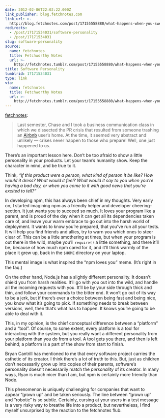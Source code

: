 ```yaml
---
date: 2012-02-06T22:02:22.000Z
link_publisher: blog.fetchnotes.com
link_url: >-
  http://blog.fetchnotes.com/post/17155558880/what-happens-when-you-swear-at-your-users
redirects:
  - /post/17171534031/software-personality
  - /post/17171534031
slug: software-personality
source:
  name: fetchnotes
  title: Fetchworthy Notes
  url: >-
    http://fetchnotes.tumblr.com/post/17155558880/what-happens-when-you-swear-at-your-users
title: Software Personality
tumblrid: 17171534031
type: link
via:
  name: fetchnotes
  title: Fetchworthy Notes
  url: >-
    http://fetchnotes.tumblr.com/post/17155558880/what-happens-when-you-swear-at-your-users
---
```

<p><a href="http://blog.fetchnotes.com/post/17155558880/what-happens-when-you-swear-at-your-users" class="tumblr_blog">fetchnotes</a>:</p>

<blockquote>
<p id="internal-source-marker_0.6089860387146473">Last semester, Chase and I took a business communication class in which we dissected the PR crisis that resulted from someone trashing an <a href="http://www.airbnb.com">Airbnb</a> user’s home. At the time, it seemed very abstract and unlikely — crises never happen to those who prepare! Well, one just happened to us.</p></blockquote>

<p>There&rsquo;s an important lesson here.  Don&rsquo;t be too afraid to show a little personality in your products.  Let your team&rsquo;s humanity show.  Keep the character in mind, and be true to it.</p>

<p>Think, <i>&ldquo;If this product were a person, what kind of person it be like?  How would it dress?  What would it feel?  What would it say to you when you&rsquo;re having a bad day, or when you come to it with good news that you&rsquo;re excited to tell?&rdquo;</i></p>

<p>In developing npm, this has always been chief in my thoughts.  Very early on, I started imagining npm as a friendly helper and developer cheering-section.  It just wants you to succeed so much.  It loves your program like a parent, and is proud of the day when it can get all its dependencies taken care of, and leave your warm embrace to go out into the harsh world of deployment.  It wants to know you&rsquo;re prepared, that you&rsquo;ve run all your tests.  It will help you find friends and allies, try to warn you which ones to steer clear of.  This can be a little smothering at times, but when your program is out there in the wild, maybe you&rsquo;ll <code>require()</code> a little something, and there it&rsquo;ll be, because of how much npm cared for it, and it&rsquo;ll think warmly of the place it grew up, back in the <code>$HOME</code> directory on your laptop.</p>

<p>This mental image is what inspired the &ldquo;npm loves you&rdquo; meme.  (It&rsquo;s right in the faq.)</p>

<p>On the other hand, Node.js has a slightly different personality.  It doesn&rsquo;t shield you from harsh realities.  It&rsquo;ll go with you out into the wild, and handle all the incoming requests with you.  It&rsquo;ll be by your side through thick and thin, and follow your commands to the bitter end.  It won&rsquo;t go out of its way to be a jerk, but if there&rsquo;s ever a choice between being fast and being nice, you know what it&rsquo;s going to pick.  If something needs to break between versions, well, then that&rsquo;s what has to happen.  It knows you&rsquo;re going to be able to deal with it.</p>

<p>This, in my opinion, is the chief conceptual difference between a &ldquo;platform&rdquo; and a &ldquo;tool&rdquo;.  Of course, to some extent, every platform is a tool for interacting with the system, but you really want a different personality from your platform than you do from a tool.  A tool gets you there, and then is left behind; a platform is a part of the show from start to finish.</p>

<p>Bryan Cantrill has mentioned to me that every software project carries the esthetic of its creator.  I think there&rsquo;s a lot of truth to this.  But, just as children don&rsquo;t necessarily grow up into copies of their parents, software&rsquo;s personality doesn&rsquo;t necessarily match the <em>personality</em> of its creator.  In many ways, Ryan is much nicer than I am, but npm is certainly more friendly than Node.</p>

<p>This phenomenon is uniquely challenging for companies that want to appear &ldquo;grown up&rdquo; and be taken seriously.  The line between &ldquo;grown up&rdquo; and &ldquo;robotic&rdquo; is so subtle.  Certainly, cursing at your users in a test message is a very risky way to breathe life into a product, but nevertheless, I find myself unsurprised by the reaction to the fetchnotes flub.</p>
